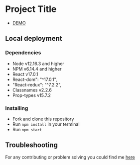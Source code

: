 # Project Title
- [DEMO](https://andriimanyak.github.io/react-shop-tt/)

## Local deployment

### Dependencies
* Node v12.16.3 and higher
* NPM v6.14.4 and higher
* React v17.0.1
* React-dom": "^17.0.1",
* "React-redux": "^7.2.2",
* Classnames v2.2.6
* Prop-types v15.7.2

### Installing
* Fork and clone this repository
* Run `npm install` in your terminal
* Run `npm start`

## Troubleshooting
For any contributing or problem solving you could find me [here](https://t.me/AndriyManyak)

